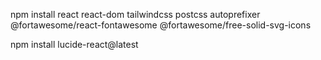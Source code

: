 npm install react react-dom tailwindcss postcss autoprefixer @fortawesome/react-fontawesome @fortawesome/free-solid-svg-icons

npm install lucide-react@latest
